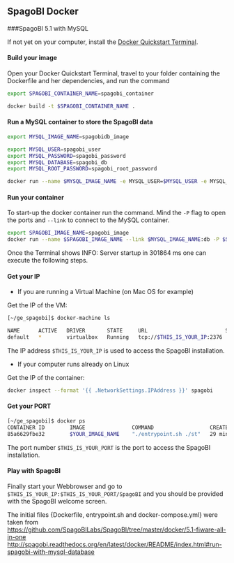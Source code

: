 ## SpagoBI Docker

###SpagoBI 5.1 with MySQL

If not yet on your computer, install the [Docker Quickstart Terminal](https://docs.docker.com/). 

#### Build your image

Open your Docker Quickstart Terminal, travel to your folder containing the Dockerfile and her dependencies, and run the command
```bash
export SPAGOBI_CONTAINER_NAME=spagobi_container

docker build -t $SPAGOBI_CONTAINER_NAME .
```

#### Run a MySQL container to store the SpagoBI data
```bash
export MYSQL_IMAGE_NAME=spagobidb_image

export MYSQL_USER=spagobi_user
export MYSQL_PASSWORD=spagobi_password 
export MYSQL_DATABASE=spagobi_db 
export MYSQL_ROOT_PASSWORD=spagobi_root_password

docker run --name $MYSQL_IMAGE_NAME -e MYSQL_USER=$MYSQL_USER -e MYSQL_PASSWORD=$MYSQL_PASSWORD -e MYSQL_DATABASE=$MYSQL_DATABASE -e MYSQL_ROOT_PASSWORD=$MYSQL_ROOT_PASSWORD -d mysql
```

#### Run your container

To start-up the docker container run the command. Mind the `-P` flag to open the ports and `--link` to connect to the MySQL container.
```bash
export SPAGOBI_IMAGE_NAME=spagobi_image
docker run --name $SPAGOBI_IMAGE_NAME --link $MYSQL_IMAGE_NAME:db -P $SPAGOBI_CONTAINER_NAME
```

Once the Terminal shows 
	INFO: Server startup in 301864 ms
one can execute the following steps.

#### Get your IP
- If you are running a Virtual Machine (on Mac OS for example)

Get the IP of the VM:
```bash
[~/ge_spagobi]$ docker-machine ls

NAME      ACTIVE   DRIVER       STATE     URL                         SWARM
default   *        virtualbox   Running   tcp://$THIS_IS_YOUR_IP:2376   
```

The IP address `$THIS_IS_YOUR_IP` is used to access the SpagoBI installation.

- If your computer runs already on Linux

Get the IP of the container:
```bash
docker inspect --format '{{ .NetworkSettings.IPAddress }}' spagobi
```

#### Get your PORT
```bash
[~/ge_spagobi]$ docker ps
CONTAINER ID        IMAGE               COMMAND                  CREATED             STATUS              PORTS                                  NAMES
85a6629fbe32        $YOUR_IMAGE_NAME    "./entrypoint.sh ./st"   29 minutes ago      Up 29 minutes       0.0.0.0:$THIS_IS_YOUR_PORT->8080/tcp   fantastic_fiware
```

The port number `$THIS_IS_YOUR_PORT` is the port to access the SpagoBI installation.

#### Play with SpagoBI

Finally start your Webbrowser and go to `$THIS_IS_YOUR_IP:$THIS_IS_YOUR_PORT/SpagoBI` and you should be provided with the SpagoBI welcome screen.



The initial files {Dockerfile, entrypoint.sh and docker-compose.yml} were taken from https://github.com/SpagoBILabs/SpagoBI/tree/master/docker/5.1-fiware-all-in-one
http://spagobi.readthedocs.org/en/latest/docker/README/index.html#run-spagobi-with-mysql-database
